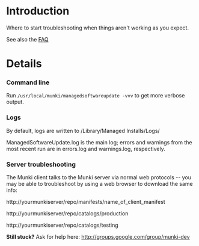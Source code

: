 # Introduction #

Where to start troubleshooting when things aren't working as you expect.

See also the [FAQ](http://code.google.com/p/munki/wiki/FAQ)


# Details #

### Command line ###
Run `/usr/local/munki/managedsoftwareupdate -vvv` to get more verbose output.

### Logs ###
By default, logs are written to /Library/Managed Installs/Logs/

ManagedSoftwareUpdate.log is the main log; errors and warnings from the most recent run are in errors.log and warnings.log, respectively.

### Server troubleshooting ###
The Munki client talks to the Munki server via normal web protocols -- you may be able to troubleshoot by using a web browser to download the same info:

http://yourmunkiserver/repo/manifests/name_of_client_manifest

http://yourmunkiserver/repo/catalogs/production

http://yourmunkiserver/repo/catalogs/testing

**Still stuck?** Ask for help here: http://groups.google.com/group/munki-dev
